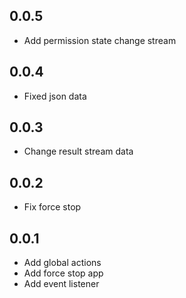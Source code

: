## 0.0.5

* Add permission state change stream


## 0.0.4

* Fixed json data


## 0.0.3

* Change result stream data


## 0.0.2

* Fix force stop


## 0.0.1

* Add global actions
* Add force stop app
* Add event listener
